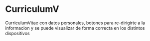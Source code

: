 # CurriculumV
CurriculumVitae con datos personales, botones para re-dirigirte a la informacion y se puede visualizar de forma correcta en los distintos dispositivos
